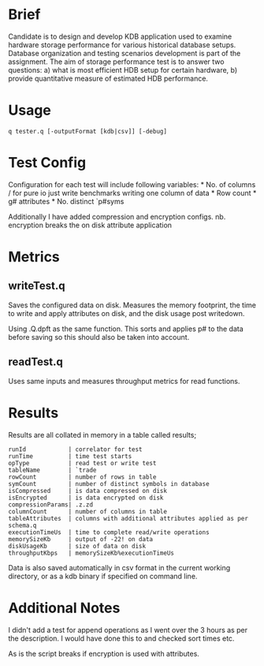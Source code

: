 # Brief 
Candidate is to design and develop KDB application used to examine hardware storage performance for various historical database setups. Database organization and testing scenarios development is part of the assignment. The aim of storage performance test is to answer two questions: a) what is most efficient HDB setup for certain hardware, b) provide quantitative measure of estimated HDB performance.

# Usage
```
q tester.q [-outputFormat [kdb|csv]] [-debug] 
```

# Test Config
Configuration for each test will include following variables:
	* No. of columns / for pure io just write benchmarks writing one column of data
	* Row count
	* g# attributes
	* No. distinct `p#syms

Additionally I have added compression and encryption configs. 
nb. encryption breaks the on disk attribute application

# Metrics 

## writeTest.q
Saves the configured data on disk. Measures the memory footprint, the time to write and apply attributes on disk, and the disk usage post writedown.

Using .Q.dpft as the same function. This sorts and applies p# to the data before saving so this should also be taken into account.

## readTest.q
Uses same inputs and measures throughput metrics for read functions. 

# Results

Results are all collated in memory in a table called results;

```
runId            | correlator for test 
runTime          | time test starts
opType           | read test or write test
tableName        | `trade
rowCount         | number of rows in table
symCount         | number of distinct symbols in database
isCompressed     | is data compressed on disk
isEncrypted      | is data encrypted on disk
compressionParams| .z.zd 
columnCount      | number of columns in table
tableAttributes  | columns with additional attributes applied as per schema.q
executionTimeUs  | time to complete read/write operations
memorySizeKb     | output of -22! on data
diskUsageKb      | size of data on disk
throughputKbps   | memorySizeKb%executionTimeUs
```

Data is also saved automatically in csv format in the current working directory, or as a kdb binary if specified on command line.

# Additional Notes

I didn't add a test for append operations as I went over the 3 hours as per the description. I would have done this to and checked sort times etc.

As is the script breaks if encryption is used with attributes.
